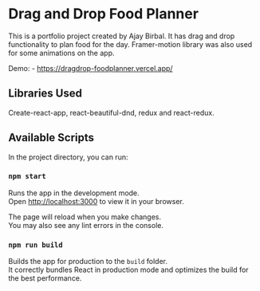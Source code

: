 # Drag and Drop Food Planner

This is a portfolio project created by Ajay Birbal. It has drag and drop functionality to plan food for the day. Framer-motion library was also used for some animations on the app.

Demo: - https://dragdrop-foodplanner.vercel.app/

## Libraries Used
Create-react-app, react-beautiful-dnd, redux and react-redux.

## Available Scripts

In the project directory, you can run:

### `npm start`

Runs the app in the development mode.\
Open [http://localhost:3000](http://localhost:3000) to view it in your browser.

The page will reload when you make changes.\
You may also see any lint errors in the console.

### `npm run build`

Builds the app for production to the `build` folder.\
It correctly bundles React in production mode and optimizes the build for the best performance.